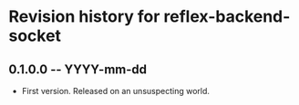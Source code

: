 # Revision history for reflex-backend-socket

## 0.1.0.0  -- YYYY-mm-dd

* First version. Released on an unsuspecting world.
